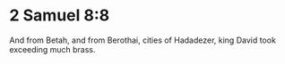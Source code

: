 # 2 Samuel 8:8

And from Betah, and from Berothai, cities of Hadadezer, king David took exceeding much brass.